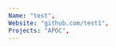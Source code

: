 ```yaml
--- 
Name: "test", 
Website: "github.com/test1", 
Projects: "APOC",
--- 
```

<!--lang:en--> 

<!--lang:es--] 

<!--lang:de--] 

<!--lang:fr--] 

<!--lang:pl--] 

<!--lang:uk--] 

[!--lang:*--> 